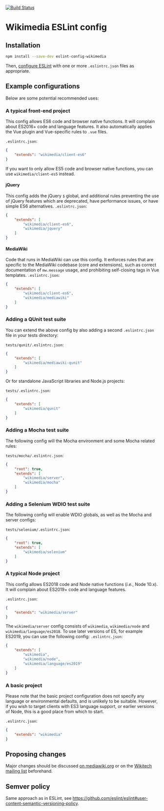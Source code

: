[![Build Status](https://travis-ci.org/wikimedia/eslint-config-wikimedia.svg?branch=master)](https://travis-ci.org/wikimedia/eslint-config-wikimedia)

# Wikimedia ESLint config

## Installation

```sh
npm install --save-dev eslint-config-wikimedia
```

Then, [configure ESLint](https://eslint.org/docs/user-guide/configuring) with one or more `.eslintrc.json` files as appropriate.

## Example configurations
Below are some potential recommended uses:

### A typical front-end project
This config allows ES6 code and browser native functions. It will complain about ES2016+ code and language features.
It also automatically applies the Vue plugin and Vue-specific rules to `.vue` files.

`.eslintrc.json`:
```json
{
	"extends": "wikimedia/client-es6"
}
```
If you want to only allow ES5 code and browser native functions, you can use `wikimedia/client-es5` instead.

#### jQuery
This config adds the jQuery `$` global, and additional rules preventing the use of jQuery features which are deprecated, have performance issues, or have simple ES6 alternatives.
`.eslintrc.json`:
```json
{
	"extends": [
		"wikimedia/client-es6",
		"wikimedia/jquery"
	]
}
```

#### MediaWiki
Code that runs in MediaWiki can use this config. It enforces rules that are specific to the MediaWiki codebase (core and extensions), such as correct documentation of `mw.message` usage, and prohibiting self-closing tags in Vue templates.
`.eslintrc.json`:
```json
{
	"extends": [
		"wikimedia/client-es6",
		"wikimedia/mediawiki"
	]
}
```

### Adding a QUnit test suite
You can extend the above config by also adding a second `.eslintrc.json` file in your tests directory:

`tests/qunit/.eslintrc.json`:
```json
{
	"extends": [
		"wikimedia/mediawiki-qunit"
	]
}
```

Or for standalone JavaScript libraries and Node.js projects:

`tests/.eslintrc.json`:
```json
{
	"extends": [
		"wikimedia/qunit"
	]
}
```

### Adding a Mocha test suite
The following config will the Mocha environment and some Mocha related rules:

`tests/mocha/.eslintrc.json`:
```json
{
	"root": true,
	"extends": [
		"wikimedia/server",
		"wikimedia/mocha"
	]
}
```

### Adding a Selenium WDIO test suite
The following config will enable WDIO globals, as well as the Mocha and server configs:

`tests/selenium/.eslintrc.json`:
```json
{
	"root": true,
	"extends": [
		"wikimedia/selenium"
	]
}
```

### A typical Node project
This config allows ES2018 code and Node native functions (_i.e._, Node 10.x). It will complain about ES2019+ code and language features.

`.eslintrc.json`:
```json
{
	"extends": "wikimedia/server"
}
```

The `wikimedia/server` config consists of `wikimedia`, `wikimedia/node` and `wikimedia/language/es2018`. To use later versions of ES, for example ES2019, you can use the following config:
`.eslintrc.json`:
```json
{
	"extends": [
		"wikimedia",
		"wikimedia/node",
		"wikimedia/language/es2019"
	]
}
```

### A basic project
Please note that the basic project configuration does not specify any language or environmental defaults, and is unlikely to be suitable. However, if you wish to target clients with ES3 language support, or earlier versions of Node, this is a good place from which to start.

`.eslintrc.json`:
```json
{
	"extends": "wikimedia"
}
```

## Proposing changes

Major changes should be discussed [on mediawiki.org](https://www.mediawiki.org/wiki/Manual_talk:Coding_conventions/JavaScript) or on the [Wikitech mailing list](https://lists.wikimedia.org/mailman/listinfo/wikitech-l) beforehand.

## Semver policy

Same approach as in ESLint, see https://github.com/eslint/eslint#user-content-semantic-versioning-policy.
